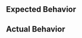 <!-- Feel free to remove this format if it doesn't apply -->
<!-- Kindly describe your changes/issue -->

## Expected Behavior
<!-- What did you expect WPGulp to do -->


## Actual Behavior
<!-- What did WPGulp do that was unexpected/buggy -->
